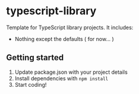 # typescript-library 

Template for TypeScript library projects. It includes:

- Nothing except the defaults ( for now... )

## Getting started

1. Update package.json with your project details
2. Install dependencies with `npm install`
3. Start coding!